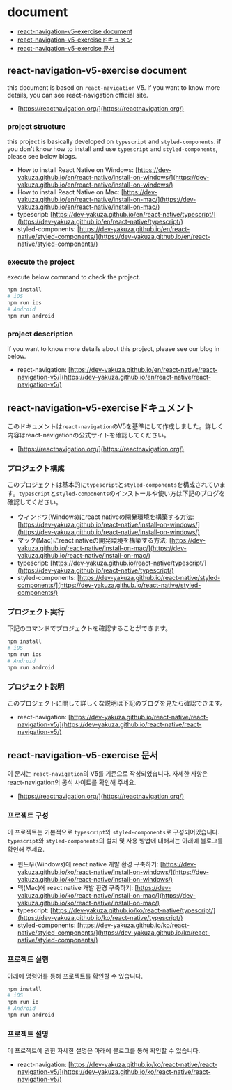 # document

- [react-navigation-v5-exercise document](#react-navigation-v5-exercise-document)
- [react-navigation-v5-exerciseドキュメン](#react-navigation-v5-exerciseドキュメン)
- [react-navigation-v5-exercise 문서](#react-navigation-v5-exercise-문서)

## react-navigation-v5-exercise document

this document is based on ```react-navigation``` V5. if you want to know more details, you can see react-navigation official site.

- [https://reactnavigation.org/](https://reactnavigation.org/)

### project structure

this project is basically developed on ```typescript``` and ```styled-components```. if you don't know how to install and use ```typescript``` and ```styled-components```, please see below blogs.

- How to install React Native on Windows: [https://dev-yakuza.github.io/en/react-native/install-on-windows/](https://dev-yakuza.github.io/en/react-native/install-on-windows/)
- How to install React Native on Mac: [https://dev-yakuza.github.io/en/react-native/install-on-mac/](https://dev-yakuza.github.io/en/react-native/install-on-mac/)
- typescript: [https://dev-yakuza.github.io/en/react-native/typescript/](https://dev-yakuza.github.io/en/react-native/typescript/)
- styled-components: [https://dev-yakuza.github.io/en/react-native/styled-components/](https://dev-yakuza.github.io/en/react-native/styled-components/)

### execute the project

execute below command to check the project.

```bash
npm install
# iOS
npm run ios
# Android
npm run android
```

### project description

if you want to know more details about this project, please see our blog in below.

- react-navigation: [https://dev-yakuza.github.io/en/react-native/react-navigation-v5/](https://dev-yakuza.github.io/en/react-native/react-navigation-v5/)

## react-navigation-v5-exerciseドキュメント

このドキュメントは```react-navigation```のV5を基準にして作成しました。詳しく内容はreact-navigationの公式サイトを確認してください。

- [https://reactnavigation.org/](https://reactnavigation.org/)

### プロジェクト構成

このプロジェクトは基本的に```typescript```と```styled-components```を構成されています。```typescript```と```styled-components```のインストールや使い方は下記のブログを確認してください。

- ウィンドウ(Windows)にreact nativeの開発環境を構築する方法: [https://dev-yakuza.github.io/react-native/install-on-windows/](https://dev-yakuza.github.io/react-native/install-on-windows/)
- マック(Mac)にreact nativeの開発環境を構築する方法: [https://dev-yakuza.github.io/react-native/install-on-mac/](https://dev-yakuza.github.io/react-native/install-on-mac/)
- typescript: [https://dev-yakuza.github.io/react-native/typescript/](https://dev-yakuza.github.io/react-native/typescript/)
- styled-components: [https://dev-yakuza.github.io/react-native/styled-components/](https://dev-yakuza.github.io/react-native/styled-components/)

### プロジェクト実行

下記のコマンドでプロジェクトを確認することができます。

```bash
npm install
# iOS
npm run ios
# Android
npm run android
```

### プロジェクト説明

このプロジェクトに関して詳しくな説明は下記のブログを見たら確認できます。

- react-navigation: [https://dev-yakuza.github.io/react-native/react-navigation-v5/](https://dev-yakuza.github.io/react-native/react-navigation-v5/)

## react-navigation-v5-exercise 문서

이 문서는 ```react-navigation```의 V5를 기준으로 작성되었습니다. 자세한 사항은 react-navigation의 공식 사이트를 확인해 주세요.

- [https://reactnavigation.org/](https://reactnavigation.org/)

### 프로젝트 구성

이 프로젝트는 기본적으로 ```typescript```와 ```styled-components```로 구성되어있습니다. ```typescript```와 ```styled-components```의 설치 및 사용 방법에 대해서는 아래에 블로그를 확인해 주세요.

- 윈도우(Windows)에 react native 개발 환경 구축하기: [https://dev-yakuza.github.io/ko/react-native/install-on-windows/](https://dev-yakuza.github.io/ko/react-native/install-on-windows/)
- 맥(Mac)에 react native 개발 환경 구축하기: [https://dev-yakuza.github.io/ko/react-native/install-on-mac/](https://dev-yakuza.github.io/ko/react-native/install-on-mac/)
- typescript: [https://dev-yakuza.github.io/ko/react-native/typescript/](https://dev-yakuza.github.io/ko/react-native/typescript/)
- styled-components: [https://dev-yakuza.github.io/ko/react-native/styled-components/](https://dev-yakuza.github.io/ko/react-native/styled-components/)

### 프로젝트 실행

아래에 명령어를 통해 프로젝트를 확인할 수 있습니다.

```bash
npm install
# iOS
npm run io
# Android
npm run android
```

### 프로젝트 설명

이 프로젝트에 관한 자세한 설명은 아래에 블로그를 통해 확인할 수 있습니다.

- react-navigation: [https://dev-yakuza.github.io/ko/react-native/react-navigation-v5/](https://dev-yakuza.github.io/ko/react-native/react-navigation-v5/)
